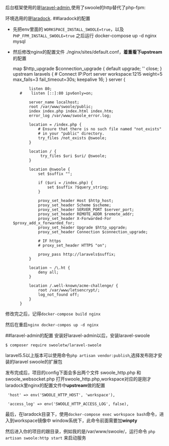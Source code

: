 后台框架使用的是[laravel-admin](https://laravel-admin.org/docs/zh),使用了swoole的http替代了php-fpm:

环境选用的是[laradock](http://laradock.io/).
##laradock的配置
- 先把env里面的 `WORKSPACE_INSTALL_SWOOLE=true`，以及 `PHP_FPM_INSTALL_SWOOLE=true`
之后运行 docker-compose up -d nginx mysql

- 然后修改nginx的配置文件 ./nginx/sites/default.conf，**着重看下upstream**的配置


    map $http_upgrade $connection_upgrade {
             default upgrade;
             ''      close;
         }
         upstream laravels {
             # Connect IP:Port
             server workspace:1215 weight=5 max_fails=3 fail_timeout=30s;
             keepalive 16;
         }
         server {
    
             listen 80;
         #    listen [::]:80 ipv6only=on;
    
             server_name localhost;
             root /var/www/swoole/public;
             index index.php index.html index.htm;
             error_log /var/www/swoole_error.log;
    
             location = /index.php {
                 # Ensure that there is no such file named "not_exists"
                 # in your "public" directory.
                 try_files /not_exists @swoole;
             }
    
             location / {
                  try_files $uri $uri/ @swoole;
             }
    
             location @swoole {
                 set $suffix "";
    
                 if ($uri = /index.php) {
                     set $suffix ?$query_string;
                 }
    
                 proxy_set_header Host $http_host;
                 proxy_set_header Scheme $scheme;
                 proxy_set_header SERVER_PORT $server_port;
                 proxy_set_header REMOTE_ADDR $remote_addr;
                 proxy_set_header X-Forwarded-For $proxy_add_x_forwarded_for;
                 proxy_set_header Upgrade $http_upgrade;
                 proxy_set_header Connection $connection_upgrade;
    
                 # IF https
                 # proxy_set_header HTTPS "on";
    
                 proxy_pass http://laravels$suffix;
             }
    
             location ~ /\.ht {
                 deny all;
             }
    
             location /.well-known/acme-challenge/ {
                 root /var/www/letsencrypt/;
                 log_not_found off;
             }
         }
         
         
修改完之后，记得`docker-compose build nginx`

然后在重启`nginx docker-compos up -d nginx`

##laravel-admin的配置
 安装好laravel-admin以后，安装laravel-swoole
 
`$ composer require swooletw/laravel-swoole`

laravel5.5以上版本可以使用命令`php artisan vendor:publish`,选择发布刚才安装的laravel swoole的扩展包

发布完成后，项目的config下面会多出两个文件 swoole_http.php 和swoole_websocket.php
打开swoole_http.php,workspace对应的是刚才laradock里nginx的配置文件中**upstream**做的配置

` 'host' => env('SWOOLE_HTTP_HOST', 'workspace'),`

`  'access_log' => env('SWOOLE_HTTP_ACCESS_LOG', false),
`

最后，在laradock目录下，使用`docker-compose exec workspace bash`命令，进入到workspace镜像中
window系统下，此命令前面需要加**winpty**

然后进入你的项目的跟目录，例如我的是/var/www/swoole/，运行命令
`php artisan swoole:http start` 来启动服务
